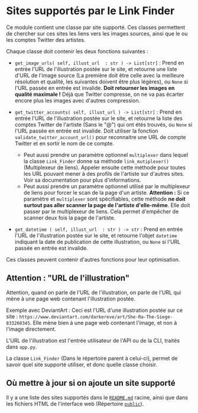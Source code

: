 # Sites supportés par le Link Finder

Ce module contient une classe par site supporté. Ces classes permettent de chercher sur ces sites les liens vers les images sources, ainsi que le ou les comptes Twitter des artistes.

Chaque classe doit contenir les deux fonctions suivantes :

* `get_image_urls( self, illust_url  : str ) -> List[str]` :
  Prend en entrée l'URL de l'illustration postée sur le site, et retourne une liste d'URL de l'image source (La première doit être celle avec la meilleure résolution et qualité, les suivantes doivent être plus légères), ou `None` si l'URL passée en entrée est invalide.
  **Doit retourner les images en qualité maximale !** Déjà que Twitter compresse, on ne va pas écarter encore plus les images avec d'autres compression.

* `get_twitter_accounts( self, illust_url ) -> List[str]` :
  Prend en entrée l'URL de l'illustration postée sur le site, et retourne la liste des comptes Twitter de l'artiste (Sans le "@") qui ont étés trouvés, ou `None` si l'URL passée en entrée est invalide.
  Doit utiliser la fonction `validate_twitter_account_url()` pour reconnaitre une URL de compte Twitter et en sortir le nom de ce compte.
  - Peut aussi prendre un paramètre optionnel `multiplexer` dans lequel la classe `Link_Finder` donne sa méthode `link_mutiplexer()` (Multiplexeur de liens). Appeler ensuite cette méthode pour toutes les URL pouvant mener à des profils de l'artiste sur d'autres sites. Voir sa documentation pour plus d'informations.
  - Peut aussi prendre un paramètre optionnel utilisé par le multiplexeur de liens pour forcer le scan de la page d'un artiste. **Attention :** Si ce paramètre et `multiplexer` sont spécifiables, cette méthode **ne doit surtout pas aller scanner la page de l'artiste d'elle-même**. Elle doit passer par le multiplexeur de liens. Cela permet d'empêcher de scanner deux fois la page de l'artiste.

* `get_datetime ( self, illust_url  : str ) -> str` :
  Prend en entrée l'URL de l'illustration postée sur le site, et retourne l'objet `datetime` indiquant la date de publication de cette illustration, ou `None` si l'URL passée en entrée est invalide.

Ces classes peuvent contenir d'autres fonctions pour leur optimisation.


## Attention : "URL de l'illustration"

Attention, quand on parle de l'URL de l'illustration, on parle de l'URL qui mène à une page web contenant l'illustration postée.

Exemple avec DeviantArt :
Ceci est l'URL d'une illustration postée sur ce site : `https://www.deviantart.com/darkereve/art/She-Ra-The-Siege-833260345`.
Elle mène bien à une page web contenant l'image, et non à l'image directement.

L'URL de l'illustration est l'entrée utilisateur de l'API ou de la CLI, traités dans `app.py`.

La classe `Link_Finder` (Dans le répertoire parent à celui-ci), permet de savoir quel site supporté utiliser, et donc quelle classe choisir.


## Où mettre à jour si on ajoute un site supporté

Il y a une liste des sites supportés dans le [`README.md`](../../../README.md) racine, ainsi que dans les fichiers HTML de l'interface web (Répertoire [`public`](../../../public)).
